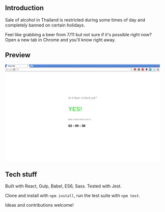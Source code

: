 ## Introduction
Sale of alcohol in Thailand is restricted during some times of day and
completely banned on certain holidays.

Feel like grabbing a beer from 7/11 but not sure if it's possible right now?
Open a new tab in Chrome and you'll know right away.

## Preview

![](screenshot.gif)

## Tech stuff
Built with React, Gulp, Babel, ES6, Sass. Tested with Jest.

Clone and install with `npm install`, run the test suite with `npm test`.

Ideas and contributions welcome!
